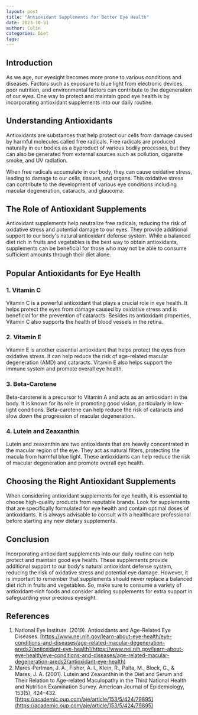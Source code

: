 ```yaml
---
layout: post
title: "Antioxidant Supplements for Better Eye Health"
date: 2023-10-31
author: Colin
categories: Diet
tags: 
---
```


## Introduction

As we age, our eyesight becomes more prone to various conditions and diseases. Factors such as exposure to blue light from electronic devices, poor nutrition, and environmental factors can contribute to the degeneration of our eyes. One way to protect and maintain good eye health is by incorporating antioxidant supplements into our daily routine.

## Understanding Antioxidants

Antioxidants are substances that help protect our cells from damage caused by harmful molecules called free radicals. Free radicals are produced naturally in our bodies as a byproduct of various bodily processes, but they can also be generated from external sources such as pollution, cigarette smoke, and UV radiation.

When free radicals accumulate in our body, they can cause oxidative stress, leading to damage to our cells, tissues, and organs. This oxidative stress can contribute to the development of various eye conditions including macular degeneration, cataracts, and glaucoma.

## The Role of Antioxidant Supplements

Antioxidant supplements help neutralize free radicals, reducing the risk of oxidative stress and potential damage to our eyes. They provide additional support to our body's natural antioxidant defense system. While a balanced diet rich in fruits and vegetables is the best way to obtain antioxidants, supplements can be beneficial for those who may not be able to consume sufficient amounts through their diet alone.

## Popular Antioxidants for Eye Health

### 1. Vitamin C

Vitamin C is a powerful antioxidant that plays a crucial role in eye health. It helps protect the eyes from damage caused by oxidative stress and is beneficial for the prevention of cataracts. Besides its antioxidant properties, Vitamin C also supports the health of blood vessels in the retina.

### 2. Vitamin E

Vitamin E is another essential antioxidant that helps protect the eyes from oxidative stress. It can help reduce the risk of age-related macular degeneration (AMD) and cataracts. Vitamin E also helps support the immune system and promote overall eye health.

### 3. Beta-Carotene

Beta-carotene is a precursor to Vitamin A and acts as an antioxidant in the body. It is known for its role in promoting good vision, particularly in low-light conditions. Beta-carotene can help reduce the risk of cataracts and slow down the progression of macular degeneration.

### 4. Lutein and Zeaxanthin

Lutein and zeaxanthin are two antioxidants that are heavily concentrated in the macular region of the eye. They act as natural filters, protecting the macula from harmful blue light. These antioxidants can help reduce the risk of macular degeneration and promote overall eye health.

## Choosing the Right Antioxidant Supplements

When considering antioxidant supplements for eye health, it is essential to choose high-quality products from reputable brands. Look for supplements that are specifically formulated for eye health and contain optimal doses of antioxidants. It is always advisable to consult with a healthcare professional before starting any new dietary supplements.

## Conclusion

Incorporating antioxidant supplements into our daily routine can help protect and maintain good eye health. These supplements provide additional support to our body's natural antioxidant defense system, reducing the risk of oxidative stress and potential eye damage. However, it is important to remember that supplements should never replace a balanced diet rich in fruits and vegetables. So, make sure to consume a variety of antioxidant-rich foods and consider adding supplements for extra support in safeguarding your precious eyesight.

## References

1. National Eye Institute. (2019). Antioxidants and Age-Related Eye Diseases. [https://www.nei.nih.gov/learn-about-eye-health/eye-conditions-and-diseases/age-related-macular-degeneration-areds2/antioxidant-eye-health](https://www.nei.nih.gov/learn-about-eye-health/eye-conditions-and-diseases/age-related-macular-degeneration-areds2/antioxidant-eye-health)
2. Mares-Perlman, J. A., Fisher, A. I., Klein, R., Palta, M., Block, G., & Mares, J. A. (2001). Lutein and Zeaxanthin in the Diet and Serum and Their Relation to Age-related Maculopathy in the Third National Health and Nutrition Examination Survey. American Journal of Epidemiology, 153(5), 424–432. [https://academic.oup.com/aje/article/153/5/424/79895](https://academic.oup.com/aje/article/153/5/424/79895)